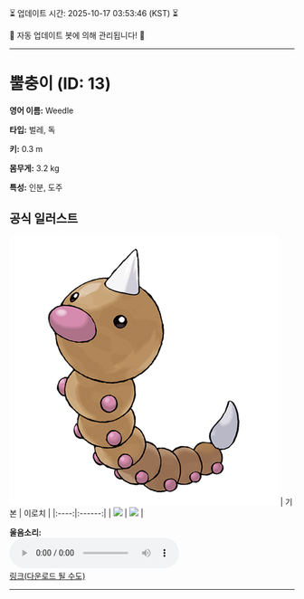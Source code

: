 
⏳ 업데이트 시간: 2025-10-17 03:53:46 (KST) ⏳

🤖 자동 업데이트 봇에 의해 관리됩니다! 🤖

---

# 뿔충이 (ID: 13)
**영어 이름:** Weedle

**타입:** 벌레, 독

**키:** 0.3 m

**몸무게:** 3.2 kg

**특성:** 인분, 도주

## 공식 일러스트
![](https://raw.githubusercontent.com/PokeAPI/sprites/master/sprites/pokemon/other/official-artwork/13.png)
| 기본 | 이로치 |
|:----:|:------:|
| <img src="http://play.pokemonshowdown.com/sprites/ani/weedle.gif" width="200"> | <img src="http://play.pokemonshowdown.com/sprites/ani-shiny/weedle.gif" width="200"> |

**울음소리:**<br><audio controls src="https://raw.githubusercontent.com/PokeAPI/cries/main/cries/pokemon/latest/13.ogg"></audio><br> [링크(다운로드 될 수도)](https://raw.githubusercontent.com/PokeAPI/cries/main/cries/pokemon/latest/13.ogg)


---
